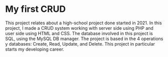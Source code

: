 # My first CRUD
This project relates about a high-school project done started in 2021.
In this project, I made a CRUD system working with server side using PHP and user side using HTML and CSS. The database involved in this project is SQL, using the MySQL DB manager.
The project is based in the 4 operations y databases: Create, Read, Update, and Delete.
This project in particular starts my developing career.

